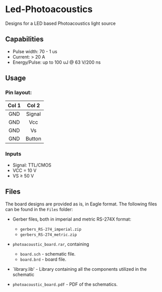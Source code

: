 # Led-Photoacoustics
Designs for a LED based Photoacoustics light source


## Capabilities
 - Pulse width: 70 - 1 us
 - Current: > 20 A
 - Energy/Pulse: up to 100 uJ @ 63 V/200 ns

## Usage
### Pin layout:

| Col 1 | Col 2 |
|:---:|:------:|
| GND | Signal |
| GND |   Vcc  |
| GND |   Vs   |
| GND | Button |

### Inputs
- Signal: TTL/CMOS  
- VCC = 10 V
- VS ≥ 50 V

## Files
The board designs are provided as is, in Eagle format.
The following files can be found in the `Files` folder:
- Gerber files, both in imperial and metric RS-274X format:
  - `gerbers_RS-274_imperial.zip`
  - `gerbers_RS-274_metric.zip`

- `photoacoustic_board.rar`, containing
  - `board.sch` - schematic file.
  - `board.brd` - board file.

- `library.lib' - Library containing all the components utilized in the schematic

- `photoacoustic_board.pdf` - PDF of the schematics.
